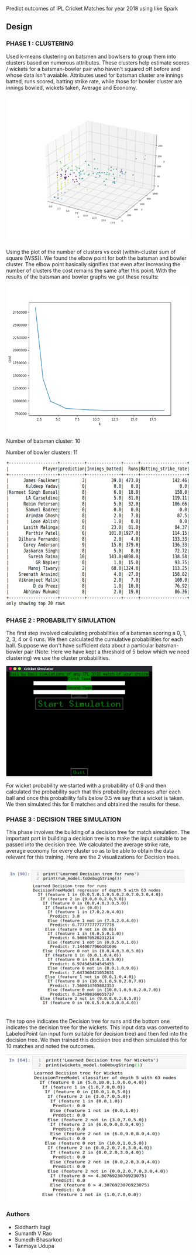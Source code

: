 Predict outcomes of IPL Cricket Matches for year 2018 using like Spark


## Design

### PHASE 1 : CLUSTERING

Used k-means clustering on batsmen and bowlsers to group them into clusters based on numerous attributes. These clusters help estimate scores / wickets for a batsman-bowler pair who haven't squared off before and whose data isn't avaiable. Attributes used for batsman cluster are innings batted, runs scored, batting strike rate, while those for bowler cluster are innings bowled, wickets taken, Average and Economy.

<img src="https://github.com/sumanthvrao/IPL-Spark-Analysis/blob/master/stage1/Clustered.png?raw=true" alt="Batsman cluster visualization" width="500" height="400">

Using the plot of the number of clusters vs cost (within-cluster sum of square (WSS)). We found the elbow point for both the batsman and bowler cluster. The elbow point basically signifies that even after increasing the number of clusters the cost remains the same after this point. With the results of the batsman and bowler graphs we got these results:

<img src="https://github.com/sumanthvrao/IPL-Spark-Analysis/blob/master/stage1/elbow.png?raw=true" alt="Elbow curve" width="500" height="400">

Number of batsman cluster: 10

Number of bowler clusters: 11

<img src="https://github.com/sumanthvrao/IPL-Spark-Analysis/blob/master/stage1/player_predictions.png?raw=true" alt="Player predictions" width="500" height="400">

### PHASE 2 : PROBABILITY SIMULATION

The first step involved calculating probabilities of a batsman scoring a 0, 1, 2, 3, 4 or 6 runs. We then calculated the cumulative probabilities for each ball. Suppose we don't have sufficient data about a particular batsman-bowler pair (Note: Here we have kept a threshold of 5 below which we need clustering) we use the cluster probabilities.

<img src="https://github.com/sumanthvrao/IPL-Spark-Analysis/blob/master/stage2/frontend.png?raw=true" alt="Front end" width="400" height="300">

For wicket probability we started with a probability of 0.9 and then calculated the probability such that this probability decreases after each ball and once this probability falls below 0.5 we say that a wicket is taken. We then simulated this for 6 matches and obtained the results for these.

### PHASE 3 : DECISION TREE SIMULATION

This phase involves the building of a decision tree for match simulation. The important part in building a decision tree is to make the input suitable to be passed into the decision tree. We calculated the average strike rate, average economy for every cluster so as to be able to obtain the data relevant for this training. Here are the 2 visualizations for Decision trees.

<img src="https://github.com/sumanthvrao/IPL-Spark-Analysis/blob/master/stage3/above.png?raw=true" alt="Decision tree for runs" width="500" height="400">


The top one indicates the Decision tree for runs and the bottom one indicates the decision tree for the wickets. This input data was converted to LabeledPoint (an input form suitable for decision tree) and then fed into the decision tree. We then trained this decision tree and then simulated this for 10 matches and noted the outcomes.

<img src="https://github.com/sumanthvrao/IPL-Spark-Analysis/blob/master/stage3/below.png?raw=true" alt="Decision tree for wickets" width="500" height="400">

### Authors

- Siddharth Itagi
- Sumanth V Rao
- Sumedh Bhasarkod
- Tanmaya Udupa
